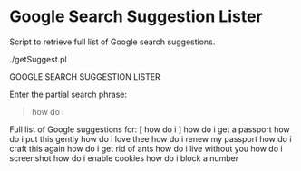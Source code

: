 Google Search Suggestion Lister
===============================

Script to retrieve full list of Google search suggestions.

./getSuggest.pl

GOOGLE SEARCH SUGGESTION LISTER

Enter the partial search phrase:
> how do i

Full list of Google suggestions for: [ how do i ]
how do i get a passport
how do i put this gently
how do i love thee
how do i renew my passport
how do i craft this again
how do i get rid of ants
how do i live without you
how do i screenshot
how do i enable cookies
how do i block a number
